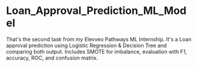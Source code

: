 # Loan_Approval_Prediction_ML_Model
That's the second task from my Elevveo Pathways ML Internship. It's a Loan approval prediction using Logistic Regression &amp; Decision Tree and comparing both output. Includes SMOTE for imbalance, evaluation with F1, accuracy, ROC, and confusion matrix.
